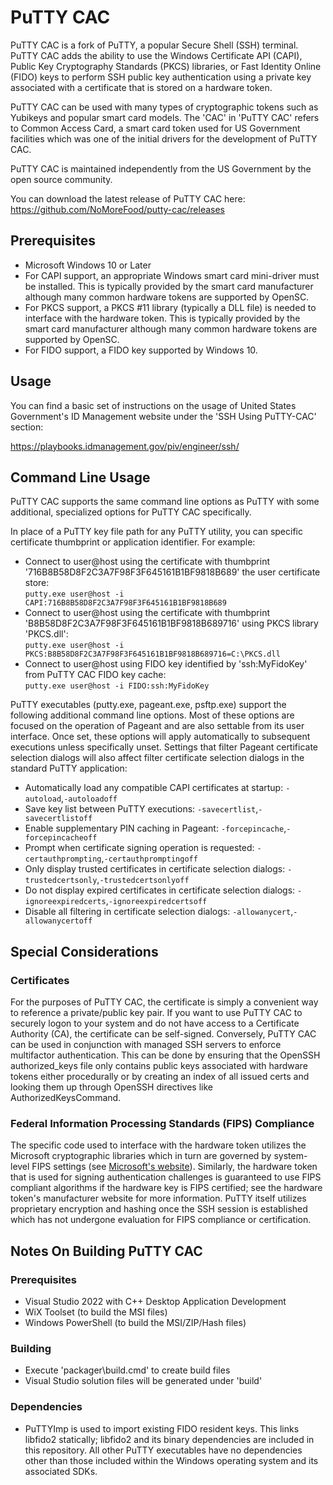 # PuTTY CAC
PuTTY CAC is a fork of PuTTY, a popular Secure Shell (SSH) terminal. PuTTY CAC adds the ability to use the Windows Certificate API (CAPI), Public Key Cryptography Standards (PKCS) libraries, or  Fast Identity Online (FIDO) keys to perform SSH public key authentication using a private key associated with a certificate that is stored on a hardware token.

PuTTY CAC can be used with many types of cryptographic tokens such as Yubikeys and popular smart card models. The 'CAC' in 'PuTTY CAC' refers to Common Access Card, a smart card token used for US Government facilities which was one of the initial drivers for the development of PuTTY CAC.

PuTTY CAC is maintained independently from the US Government by the open source community. 

You can download the latest release of PuTTY CAC here: https://github.com/NoMoreFood/putty-cac/releases

## Prerequisites
* Microsoft Windows 10 or Later
* For CAPI support, an appropriate Windows smart card mini-driver must be installed. This is typically provided by the smart card manufacturer although many common hardware tokens are supported by OpenSC.
* For PKCS support, a PKCS #11 library (typically a DLL file) is needed to interface with the hardware token. This is typically provided by the smart card manufacturer although many common hardware tokens are supported by OpenSC.
* For FIDO support, a FIDO key supported by Windows 10.

## Usage
You can find a basic set of instructions on the usage of United States Government's ID Management website under the 'SSH Using PuTTY-CAC' section: 

https://playbooks.idmanagement.gov/piv/engineer/ssh/

## Command Line Usage
PuTTY CAC supports the same command line options as PuTTY with some additional, specialized options for PuTTY CAC specifically. 

In place of a PuTTY key file path for any PuTTY utility, you can specific certificate thumbprint or application identifier. For example:
* Connect to user@host using the certificate with thumbprint '716B8B58D8F2C3A7F98F3F645161B1BF9818B689' the user certificate store:  
`putty.exe user@host -i CAPI:716B8B58D8F2C3A7F98F3F645161B1BF9818B689`
* Connect to user@host using the certificate with thumbprint 'B8B58D8F2C3A7F98F3F645161B1BF9818B689716' using PKCS library 'PKCS.dll':  
`putty.exe user@host -i PKCS:B8B58D8F2C3A7F98F3F645161B1BF9818B689716=C:\PKCS.dll`  
* Connect to user@host using FIDO key identified by 'ssh:MyFidoKey' from PuTTY CAC FIDO key cache:  
`putty.exe user@host -i FIDO:ssh:MyFidoKey`

PuTTY executables (putty.exe, pageant.exe, psftp.exe) support the following additional command line options. Most of these options are focused on the operation of Pageant and are also settable from its user interface. Once set, these options will apply automatically to subsequent executions unless specifically unset. Settings that filter Pageant certificate selection dialogs will also affect filter certificate selection dialogs in the standard PuTTY application:
* Automatically load any compatible CAPI certificates at startup: `-autoload`,`-autoloadoff`
* Save key list between PuTTY executions: `-savecertlist`,`-savecertlistoff`
* Enable supplementary PIN caching in Pageant: `-forcepincache`,`-forcepincacheoff`
* Prompt when certificate signing operation is requested: `-certauthprompting`,`-certauthpromptingoff`
* Only display trusted certificates in certificate selection dialogs: `-trustedcertsonly`,`-trustedcertsonlyoff`
* Do not display expired certificates in certificate selection dialogs: `-ignoreexpiredcerts`,`-ignoreexpiredcertsoff`
* Disable all filtering in certificate selection dialogs: `-allowanycert`,`-allowanycertoff`

## Special Considerations
### Certificates
For the purposes of PuTTY CAC, the certificate is simply a convenient way to reference a private/public key pair. If you want to use PuTTY CAC to securely logon to your system and do not have access to a Certificate Authority (CA), the certificate can be self-signed. Conversely, PuTTY CAC can be used in conjunction with managed SSH servers to enforce multifactor authentication. This can be done by ensuring that the OpenSSH authorized_keys file only contains public keys associated with hardware tokens either procedurally or by creating an index of all issued certs and looking them up through OpenSSH directives like AuthorizedKeysCommand.
### Federal Information Processing Standards (FIPS) Compliance
The specific code used to interface with the hardware token utilizes the Microsoft cryptographic libraries which in turn are governed by system-level FIPS settings (see [Microsoft's website](https://docs.microsoft.com/en-us/windows/security/threat-protection/security-policy-settings/system-cryptography-use-fips-compliant-algorithms-for-encryption-hashing-and-signing)).  Similarly, the hardware token that is used for signing authentication challenges is guaranteed to use FIPS compliant algorithms if the hardware key is FIPS certified; see the hardware token's manufacturer website for more information. PuTTY itself utilizes proprietary encryption and hashing once the SSH session is established which has not undergone evaluation for FIPS compliance or certification. 
## Notes On Building PuTTY CAC
### Prerequisites
* Visual Studio 2022 with C++ Desktop Application Development
* WiX Toolset (to build the MSI files)
* Windows PowerShell (to build the MSI/ZIP/Hash files)

### Building
* Execute 'packager\build.cmd' to create build files
* Visual Studio solution files will be generated under 'build'

### Dependencies
* PuTTYImp is used to import existing FIDO resident keys. This links libfido2 statically; libfido2 and its binary dependencies are included in this repository. All other PuTTY executables have no dependencies other than those included within the Windows operating system and its associated SDKs.
